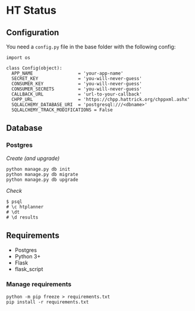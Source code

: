 # HT Status

## Configuration

You need a `config.py` file in the base folder with the following config:

```
import os

class Config(object):
  APP_NAME                 = 'your-app-name'
  SECRET_KEY               = 'you-will-never-guess'
  CONSUMER_KEY             = 'you-will-never-guess'
  CONSUMER_SECRETS         = 'you-will-never-guess'
  CALLBACK_URL             = 'url-to-your-callback'
  CHPP_URL                 = 'https://chpp.hattrick.org/chppxml.ashx'
  SQLALCHEMY_DATABASE_URI  = 'postgresql:///<dbname>'
  SQLALCHEMY_TRACK_MODIFICATIONS = False
```

## Database

### Postgres

*Create (and upgrade)*
```
python manage.py db init
python manage.py db migrate
python manage.py db upgrade
```
*Check*
```
$ psql
# \c htplanner
# \dt
# \d results
```

## Requirements

- Postgres
- Python 3+
- Flask
- flask_script

### Manage requirements
```
python -m pip freeze > requirements.txt
pip install -r requirements.txt
```
